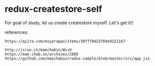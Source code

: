 # redux-createstore-self

For goal of study, let us create createstore myself.
Let's get it!!


references:

```
https://qiita.com/miyarappo/items/30fff8d23704e92211b7
```


```
http://jsrun.it/maechabin/WivU
https://mae.chab.in/archives/2885
https://github.com/maechabin/redux-sample/blob/master/src/app.jsx
```
